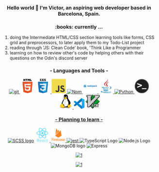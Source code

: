 <h3 align="center"> Hello world 👋 I'm Victor, an aspiring web developer based in Barcelona, Spain.</h3>



<h3 align="center"> :books: currently ... </h3>
<ol>
   <li> doing the Intermediate HTML/CSS section learning tools like forms, CSS grid and preprocessors, to later apply them to my Todo-List project</li>
   <li> reading through 'JS: Clean Code' book, 'Think Like a Programmer</li>
   <li> learning on how to review other's code by helping others with their questions on the Odin's discord server </li>
</ol>



<h3 align="center"> - Languages and Tools -</h3>
<p align="center">  <a href="https://git-scm.com/" target="_blank"> <img src="https://www.vectorlogo.zone/logos/git-scm/git-scm-icon.svg" alt="git" width="48" height="48"/> </a>  <img src="https://raw.githubusercontent.com/devicons/devicon/master/icons/html5/html5-original-wordmark.svg" alt="html5" width="48" height="48"/> </a>  <a href="https://www.w3schools.com/css/" target="_blank"> <img src="https://raw.githubusercontent.com/devicons/devicon/master/icons/css3/css3-original-wordmark.svg" alt="css3" width="48" height="48"/>
<a href="https://developer.mozilla.org/en-US/docs/Web/JavaScript" target="_blank"> <img src="https://raw.githubusercontent.com/devicons/devicon/master/icons/javascript/javascript-original.svg" alt="javascript" width="48" height="48"/> <img src="https://cdn.jsdelivr.net/gh/devicons/devicon/icons/npm/npm-original-wordmark.svg"width="48"height="48"alt="Npm"/> <a href="https://webpack.js.org" target="_blank"> <img src="https://raw.githubusercontent.com/devicons/devicon/d00d0969292a6569d45b06d3f350f463a0107b0d/icons/webpack/webpack-original-wordmark.svg" alt="webpack" width="48" height="48"/> </a> <a href="https://www.java.com" target="_blank"> <img src="https://raw.githubusercontent.com/devicons/devicon/master/icons/java/java-original.svg" alt="java" width="48" height="48"/> <img title="Python" alt="Python" src="https://raw.githubusercontent.com/Thomas-George-T/Thomas-George-T/master/assets/python.svg" width="48" height="48" /> <img alt="Terminal" width="48px" src="https://raw.githubusercontent.com/github/explore/80688e429a7d4ef2fca1e82350fe8e3517d3494d/topics/terminal/terminal.png" /> <a href="https://www.linux.org/" target="_blank"> <img src="https://raw.githubusercontent.com/devicons/devicon/master/icons/linux/linux-original.svg" alt="linux" width="48" height="48"/> </a> <img alt="Visual Studio Code" width="35px" height="35" src="https://raw.githubusercontent.com/github/explore/80688e429a7d4ef2fca1e82350fe8e3517d3494d/topics/visual-studio-code/visual-studio-code.png" /> <img src='https://raw.githubusercontent.com/github/explore/80688e429a7d4ef2fca1e82350fe8e3517d3494d/topics/vim/vim.png' height='48'> <a href="https://www.w3.org/html/" target="_blank">  </p> 
 
<h3 align="center"> - Planning to learn - </h3>  
 
<p align="center"> <img src="https://res.cloudinary.com/rammina/image/upload/v1632570930/pngegg_prghqk.png" alt="SCSS logo" title="SCSS" width="48" height="48" /></a> <a href="https://reactjs.org/" target="_blank"> <img src="https://raw.githubusercontent.com/devicons/devicon/master/icons/react/react-original-wordmark.svg" alt="react" width="48" height="48"/> </a> <a href="https://firebase.google.com/" target="_blank"> <img src="https://raw.githubusercontent.com/devicons/devicon/master/icons/firebase/firebase-plain-wordmark.svg" alt="firebase" width="48" height="48"/> </a>  <a href="https://jestjs.io" target="_blank"> <img src="https://www.vectorlogo.zone/logos/jestjsio/jestjsio-icon.svg" alt="jest" width="48" height="48"/> </a> <img src="https://cdn.svgporn.com/logos/typescript-icon.svg" alt="TypeScript Logo" title="TypeScript" width="48" height="48" /> <img src="https://seeklogo.com/images/N/nodejs-logo-FBE122E377-seeklogo.com.png" alt="Node.js Logo" title="Node.js" width="48" height="48" /> <img src="https://infinapps.com/wp-content/uploads/2018/10/mongodb-logo.png" alt="MongoDB logo" title="MongoDB" width="48" height="48" /> <img src="https://cdn.jsdelivr.net/gh/devicons/devicon/icons/express/express-original.svg"
width="48"height="48"alt="Express"/>
 
<p align="center">
    <a href="https://github.com/anuraghazra/github-readme-stats">
    <img title="Github Stats" alt="1" src="https://github-readme-stats-black-pi.vercel.app/api?username=Vikms95&show_icons=true&theme=tokyonight&count_private=true&include_all_commits=true"/>
  </a>
<p align="center">
   <a href="https://github.com/anuraghazra/github-readme-stats">
    <img title="Github Stats" alt="1" src="https://github-readme-stats.vercel.app/api/top-langs/?username=Vikms95&show_icons=true&theme=tokyonight&layout=compact&hide=html,css,shell&langs_count=8"/>
  </a>
</p>
